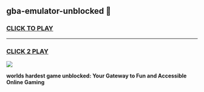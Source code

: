 
## gba-emulator-unblocked 👋
<h3>
<a href="https://premium.freeplayer.one?title=gba-emulator-unblocked&ref=14F">CLICK TO PLAY</a></h3>
<hr>

<h3>
<a href="https://premium.freeplayer.one?title=gba-emulator-unblocked&ref=14F">CLICK 2 PLAY</a>
  
</h3>

<a href="https://premium.freeplayer.one?title=gba-emulator-unblocked&ref=12F/"><img src="https://clearcache.store/games.png"></a>


**worlds hardest game unblocked: Your Gateway to Fun and Accessible Online Gaming**
